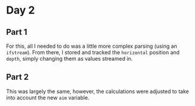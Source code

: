 # Day 2

## Part 1

For this, all I needed to do was a little more complex parsing (using an `ifstream`). From there, I stored and tracked the `horizontal` position and `depth`, simply changing them as values streamed in.

## Part 2

This was largely the same, however, the calculations were adjusted to take into account the new `aim` variable.
